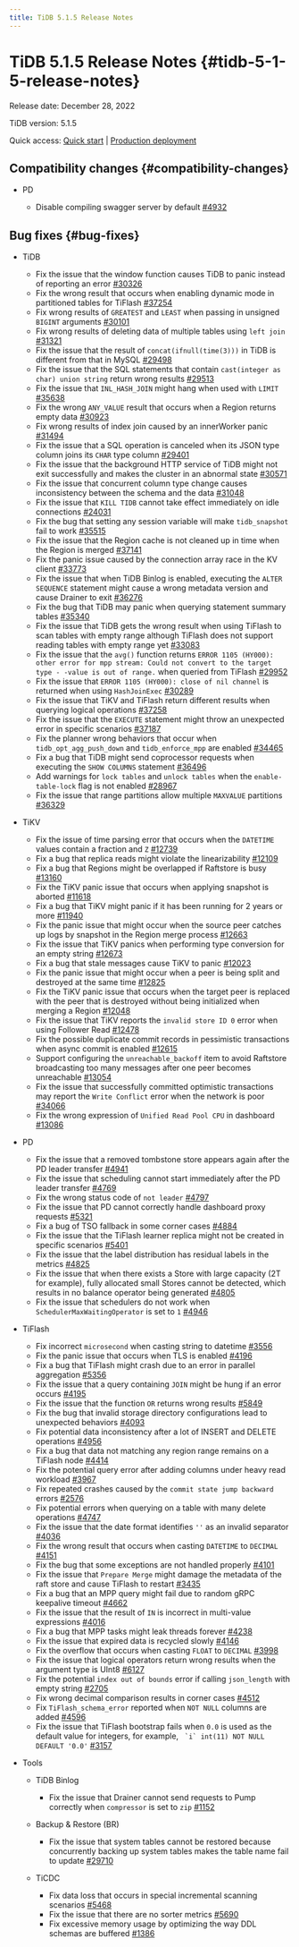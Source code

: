 ```yaml
---
title: TiDB 5.1.5 Release Notes
---
```


# TiDB 5.1.5 Release Notes {#tidb-5-1-5-release-notes}

Release date: December 28, 2022

TiDB version: 5.1.5

Quick access: [Quick start](https://docs.pingcap.com/tidb/v5.1/quick-start-with-tidb) | [Production deployment](https://docs.pingcap.com/tidb/v5.1/production-deployment-using-tiup)

## Compatibility changes {#compatibility-changes}

-   PD

    -   Disable compiling swagger server by default [#4932](https://github.com/tikv/pd/issues/4932)

## Bug fixes {#bug-fixes}

-   TiDB

    -   Fix the issue that the window function causes TiDB to panic instead of reporting an error [#30326](https://github.com/pingcap/tidb/issues/30326)
    -   Fix the wrong result that occurs when enabling dynamic mode in partitioned tables for TiFlash [#37254](https://github.com/pingcap/tidb/issues/37254)
    -   Fix wrong results of `GREATEST` and `LEAST` when passing in unsigned `BIGINT` arguments [#30101](https://github.com/pingcap/tidb/issues/30101)
    -   Fix wrong results of deleting data of multiple tables using `left join` [#31321](https://github.com/pingcap/tidb/issues/31321)
    -   Fix the issue that the result of `concat(ifnull(time(3)))` in TiDB is different from that in MySQL [#29498](https://github.com/pingcap/tidb/issues/29498)
    -   Fix the issue that the SQL statements that contain `cast(integer as char) union string` return wrong results [#29513](https://github.com/pingcap/tidb/issues/29513)
    -   Fix the issue that `INL_HASH_JOIN` might hang when used with `LIMIT` [#35638](https://github.com/pingcap/tidb/issues/35638)
    -   Fix the wrong `ANY_VALUE` result that occurs when a Region returns empty data [#30923](https://github.com/pingcap/tidb/issues/30923)
    -   Fix wrong results of index join caused by an innerWorker panic [#31494](https://github.com/pingcap/tidb/issues/31494)
    -   Fix the issue that a SQL operation is canceled when its JSON type column joins its `CHAR` type column [#29401](https://github.com/pingcap/tidb/issues/29401)
    -   Fix the issue that the background HTTP service of TiDB might not exit successfully and makes the cluster in an abnormal state [#30571](https://github.com/pingcap/tidb/issues/30571)
    -   Fix the issue that concurrent column type change causes inconsistency between the schema and the data [#31048](https://github.com/pingcap/tidb/issues/31048)
    -   Fix the issue that `KILL TIDB` cannot take effect immediately on idle connections [#24031](https://github.com/pingcap/tidb/issues/24031)
    -   Fix the bug that setting any session variable will make `tidb_snapshot` fail to work [#35515](https://github.com/pingcap/tidb/issues/35515)
    -   Fix the issue that the Region cache is not cleaned up in time when the Region is merged [#37141](https://github.com/pingcap/tidb/issues/37141)
    -   Fix the panic issue caused by the connection array race in the KV client [#33773](https://github.com/pingcap/tidb/issues/33773)
    -   Fix the issue that when TiDB Binlog is enabled, executing the `ALTER SEQUENCE` statement might cause a wrong metadata version and cause Drainer to exit [#36276](https://github.com/pingcap/tidb/issues/36276)
    -   Fix the bug that TiDB may panic when querying statement summary tables [#35340](https://github.com/pingcap/tidb/issues/35340)
    -   Fix the issue that TiDB gets the wrong result when using TiFlash to scan tables with empty range although TiFlash does not support reading tables with empty range yet [#33083](https://github.com/pingcap/tidb/issues/33083)
    -   Fix the issue that the `avg()` function returns `ERROR 1105 (HY000): other error for mpp stream: Could not convert to the target type - -value is out of range.` when queried from TiFlash [#29952](https://github.com/pingcap/tidb/issues/29952)
    -   Fix the issue that `ERROR 1105 (HY000): close of nil channel` is returned when using `HashJoinExec` [#30289](https://github.com/pingcap/tidb/issues/30289)
    -   Fix the issue that TiKV and TiFlash return different results when querying logical operations [#37258](https://github.com/pingcap/tidb/issues/37258)
    -   Fix the issue that the `EXECUTE` statement might throw an unexpected error in specific scenarios [#37187](https://github.com/pingcap/tidb/issues/37187)
    -   Fix the planner wrong behaviors that occur when `tidb_opt_agg_push_down` and `tidb_enforce_mpp` are enabled [#34465](https://github.com/pingcap/tidb/issues/34465)
    -   Fix a bug that TiDB might send coprocessor requests when executing the `SHOW COLUMNS` statement [#36496](https://github.com/pingcap/tidb/issues/36496)
    -   Add warnings for `lock tables` and `unlock tables` when the `enable-table-lock` flag is not enabled [#28967](https://github.com/pingcap/tidb/issues/28967)
    -   Fix the issue that range partitions allow multiple `MAXVALUE` partitions [#36329](https://github.com/pingcap/tidb/issues/36329)

-   TiKV

    -   Fix the issue of time parsing error that occurs when the `DATETIME` values contain a fraction and `Z` [#12739](https://github.com/tikv/tikv/issues/12739)
    -   Fix a bug that replica reads might violate the linearizability [#12109](https://github.com/tikv/tikv/issues/12109)
    -   Fix a bug that Regions might be overlapped if Raftstore is busy [#13160](https://github.com/tikv/tikv/issues/13160)
    -   Fix the TiKV panic issue that occurs when applying snapshot is aborted [#11618](https://github.com/tikv/tikv/issues/11618)
    -   Fix a bug that TiKV might panic if it has been running for 2 years or more [#11940](https://github.com/tikv/tikv/issues/11940)
    -   Fix the panic issue that might occur when the source peer catches up logs by snapshot in the Region merge process [#12663](https://github.com/tikv/tikv/issues/12663)
    -   Fix the issue that TiKV panics when performing type conversion for an empty string [#12673](https://github.com/tikv/tikv/issues/12673)
    -   Fix a bug that stale messages cause TiKV to panic [#12023](https://github.com/tikv/tikv/issues/12023)
    -   Fix the panic issue that might occur when a peer is being split and destroyed at the same time [#12825](https://github.com/tikv/tikv/issues/12825)
    -   Fix the TiKV panic issue that occurs when the target peer is replaced with the peer that is destroyed without being initialized when merging a Region [#12048](https://github.com/tikv/tikv/issues/12048)
    -   Fix the issue that TiKV reports the `invalid store ID 0` error when using Follower Read [#12478](https://github.com/tikv/tikv/issues/12478)
    -   Fix the possible duplicate commit records in pessimistic transactions when async commit is enabled [#12615](https://github.com/tikv/tikv/issues/12615)
    -   Support configuring the `unreachable_backoff` item to avoid Raftstore broadcasting too many messages after one peer becomes unreachable [#13054](https://github.com/tikv/tikv/issues/13054)
    -   Fix the issue that successfully committed optimistic transactions may report the `Write Conflict` error when the network is poor [#34066](https://github.com/pingcap/tidb/issues/34066)
    -   Fix the wrong expression of `Unified Read Pool CPU` in dashboard [#13086](https://github.com/tikv/tikv/issues/13086)

-   PD

    -   Fix the issue that a removed tombstone store appears again after the PD leader transfer ​​[#4941](https://github.com/tikv/pd/issues/4941)
    -   Fix the issue that scheduling cannot start immediately after the PD leader transfer [#4769](https://github.com/tikv/pd/issues/4769)
    -   Fix the wrong status code of `not leader` [#4797](https://github.com/tikv/pd/issues/4797)
    -   Fix the issue that PD cannot correctly handle dashboard proxy requests [#5321](https://github.com/tikv/pd/issues/5321)
    -   Fix a bug of TSO fallback in some corner cases [#4884](https://github.com/tikv/pd/issues/4884)
    -   Fix the issue that the TiFlash learner replica might not be created in specific scenarios [#5401](https://github.com/tikv/pd/issues/5401)
    -   Fix the issue that the label distribution has residual labels in the metrics [#4825](https://github.com/tikv/pd/issues/4825)
    -   Fix the issue that when there exists a Store with large capacity (2T for example), fully allocated small Stores cannot be detected, which results in no balance operator being generated [#4805](https://github.com/tikv/pd/issues/4805)
    -   Fix the issue that schedulers do not work when `SchedulerMaxWaitingOperator` is set to `1` [#4946](https://github.com/tikv/pd/issues/4946)

-   TiFlash

    -   Fix incorrect `microsecond` when casting string to datetime [#3556](https://github.com/pingcap/tiflash/issues/3556)
    -   Fix the panic issue that occurs when TLS is enabled [#4196](https://github.com/pingcap/tiflash/issues/4196)
    -   Fix a bug that TiFlash might crash due to an error in parallel aggregation [#5356](https://github.com/pingcap/tiflash/issues/5356)
    -   Fix the issue that a query containing `JOIN` might be hung if an error occurs [#4195](https://github.com/pingcap/tiflash/issues/4195)
    -   Fix the issue that the function `OR` returns wrong results [#5849](https://github.com/pingcap/tiflash/issues/5849)
    -   Fix the bug that invalid storage directory configurations lead to unexpected behaviors [#4093](https://github.com/pingcap/tiflash/issues/4093)
    -   Fix potential data inconsistency after a lot of INSERT and DELETE operations [#4956](https://github.com/pingcap/tiflash/issues/4956)
    -   Fix a bug that data not matching any region range remains on a TiFlash node [#4414](https://github.com/pingcap/tiflash/issues/4414)
    -   Fix the potential query error after adding columns under heavy read workload [#3967](https://github.com/pingcap/tiflash/issues/3967)
    -   Fix repeated crashes caused by the `commit state jump backward` errors [#2576](https://github.com/pingcap/tiflash/issues/2576)
    -   Fix potential errors when querying on a table with many delete operations [#4747](https://github.com/pingcap/tiflash/issues/4747)
    -   Fix the issue that the date format identifies `''` as an invalid separator [#4036](https://github.com/pingcap/tiflash/issues/4036)
    -   Fix the wrong result that occurs when casting `DATETIME` to `DECIMAL` [#4151](https://github.com/pingcap/tiflash/issues/4151)
    -   Fix the bug that some exceptions are not handled properly [#4101](https://github.com/pingcap/tiflash/issues/4101)
    -   Fix the issue that `Prepare Merge` might damage the metadata of the raft store and cause TiFlash to restart [#3435](https://github.com/pingcap/tiflash/issues/3435)
    -   Fix a bug that an MPP query might fail due to random gRPC keepalive timeout [#4662](https://github.com/pingcap/tiflash/issues/4662)
    -   Fix the issue that the result of `IN` is incorrect in multi-value expressions [#4016](https://github.com/pingcap/tiflash/issues/4016)
    -   Fix a bug that MPP tasks might leak threads forever [#4238](https://github.com/pingcap/tiflash/issues/4238)
    -   Fix the issue that expired data is recycled slowly [#4146](https://github.com/pingcap/tiflash/issues/4146)
    -   Fix the overflow that occurs when casting `FLOAT` to `DECIMAL` [#3998](https://github.com/pingcap/tiflash/issues/3998)
    -   Fix the issue that logical operators return wrong results when the argument type is UInt8 [#6127](https://github.com/pingcap/tiflash/issues/6127)
    -   Fix the potential `index out of bounds` error if calling `json_length` with empty string [#2705](https://github.com/pingcap/tiflash/issues/2705)
    -   Fix wrong decimal comparison results in corner cases [#4512](https://github.com/pingcap/tiflash/issues/4512)
    -   Fix `TiFlash_schema_error` reported when `NOT NULL` columns are added [#4596](https://github.com/pingcap/tiflash/issues/4596)
    -   Fix the issue that TiFlash bootstrap fails when `0.0` is used as the default value for integers, for example, `` `i` int(11) NOT NULL DEFAULT '0.0'`` [#3157](https://github.com/pingcap/tiflash/issues/3157)

-   Tools

    -   TiDB Binlog

        -   Fix the issue that Drainer cannot send requests to Pump correctly when `compressor` is set to `zip` [#1152](https://github.com/pingcap/tidb-binlog/issues/1152)

    -   Backup &#x26; Restore (BR)

        -   Fix the issue that system tables cannot be restored because concurrently backing up system tables makes the table name fail to update [#29710](https://github.com/pingcap/tidb/issues/29710)

    -   TiCDC

        -   Fix data loss that occurs in special incremental scanning scenarios [#5468](https://github.com/pingcap/tiflow/issues/5468)
        -   Fix the issue that there are no sorter metrics [#5690](https://github.com/pingcap/tiflow/issues/5690)
        -   Fix excessive memory usage by optimizing the way DDL schemas are buffered [#1386](https://github.com/pingcap/tiflow/issues/1386)
